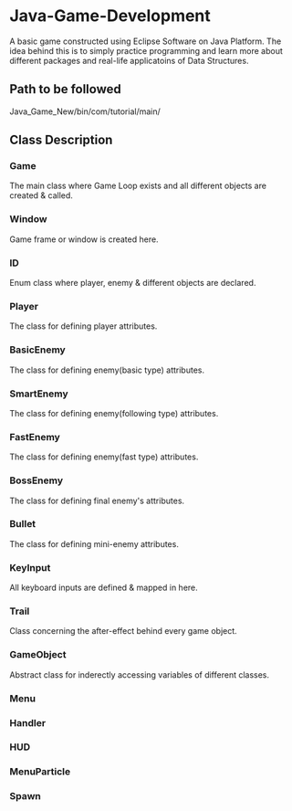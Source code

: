 # Java-Game-Development
A basic game constructed using Eclipse Software on Java Platform. The idea behind this is to simply practice programming and learn more about different packages and real-life applicatoins of Data Structures.

## Path to be followed
Java_Game_New/bin/com/tutorial/main/

## Class Description

### Game
The main class where Game Loop exists and all different objects are created & called.

### Window
Game frame or window is created here.

### ID
Enum class where player, enemy & different objects are declared.

### Player
The class for defining player attributes.

### BasicEnemy
The class for defining enemy(basic type) attributes.

### SmartEnemy
The class for defining enemy(following type) attributes.

### FastEnemy
The class for defining enemy(fast type) attributes.

### BossEnemy
The class for defining final enemy's attributes.

### Bullet
The class for defining mini-enemy attributes.

### KeyInput
All keyboard inputs are defined & mapped in here.

### Trail
Class concerning the after-effect behind every game object.

### GameObject
Abstract class for inderectly accessing variables of different classes.

### Menu
### Handler
### HUD
### MenuParticle
### Spawn
